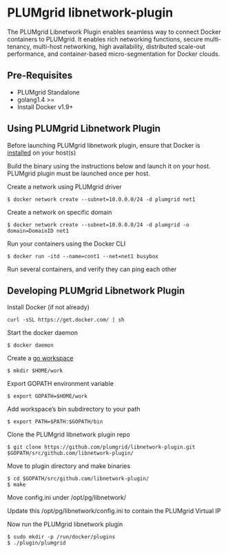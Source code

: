 # PLUMgrid libnetwork-plugin

The PLUMgrid Libnetwork Plugin enables seamless way to connect Docker containers to PLUMgrid.
It enables rich networking functions, secure multi-tenancy, multi-host networking,
high availability, distributed scale-out performance, and container-based micro-segmentation
for Docker clouds.


## Pre-Requisites
- PLUMgrid Standalone
- golang1.4 >=
- Install Docker v1.9+


## Using PLUMgrid Libnetwork Plugin

Before launching PLUMgrid libnetwork plugin, ensure that Docker is [installed](https://docs.docker.com/engine/installation/) on your host(s)

Build the binary using the instructions below and launch it on your host. PLUMgrid plugin must be launched
once per host.

Create a network using PLUMgrid driver
```
$ docker network create --subnet=10.0.0.0/24 -d plumgrid net1
```

Create a network on specific domain
```
$ docker network create --subnet=10.0.0.0/24 -d plumgrid -o domain=DomainID net1
```

Run your containers using the Docker CLI
```
$ docker run -itd --name=cont1 --net=net1 busybox
```
Run several containers, and verify they can ping each other


## Developing PLUMgrid Libnetwork Plugin

Install Docker (if not already)
```
curl -sSL https://get.docker.com/ | sh
```

Start the docker daemon
```
$ docker daemon
```

Create a [go workspace](https://golang.org/doc/code.html#Workspaces)
```
$ mkdir $HOME/work
```

Export GOPATH environment variable
```
$ export GOPATH=$HOME/work
```

Add workspace’s bin subdirectory to your path
```
$ export PATH=$PATH:$GOPATH/bin
```

Clone the PLUMgrid libnetwork plugin repo
```
$ git clone https://github.com/plumgrid/libnetwork-plugin.git $GOPATH/src/github.com/libnetwork-plugin/
```

Move to plugin directory and make binaries
```
$ cd $GOPATH/src/github.com/libnetwork-plugin/
$ make
```

Move config.ini under /opt/pg/libnetwork/

Update this /opt/pg/libnetwork/config.ini to contain the PLUMgrid Virtual IP

Now run the PLUMgrid libnetwork plugin
```
$ sudo mkdir -p /run/docker/plugins
$ ./plugin/plumgrid

